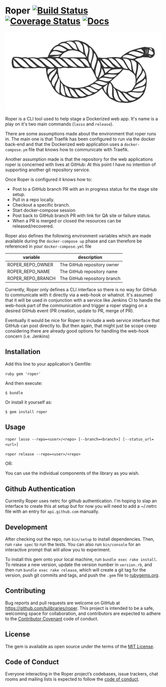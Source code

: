 # Roper [![Build Status](https://travis-ci.org/tulibraries/roper.svg?branch=master)](https://travis-ci.org/tulibraries/roper) [![Coverage Status](https://coveralls.io/repos/github/tulibraries/roper/badge.svg?branch=master)](https://coveralls.io/github/tulibraries/roper?branch=master) [![Docs](https://img.shields.io/badge/docs-rubydoc-blue.svg)](http://www.rubydoc.info/github/tulibraries/roper/master)

<p align="center"><img src="Figure-eight_knot.svg"></p>

Roper is a CLI tool used to help stage a Dockerized web app.  It's name is
a play on it's two main commands (`lasso` and `release`).

There are some assumptions made about the environment that roper runs in.  The
main one is that Traefik has been configured to run via the docker back-end and
that the Dockerized web application uses a `docker-compose.ym` file that knows
how to communicate with Traefik.

Another assumption made is that the repository for the web applications roper is
concerned with lives at GitHub: At this point I have no intention of supporting
another git repository service.

Once Roper is configured it knows how to:
* Post to a GitHub branch PR with an in progress status for the
  stage site setup.
* Pull in a repo locally.
* Checkout a specific branch.
* Start docker-compose session
* Post back to GitHub branch PR with link for QA site or failure
  status.
* When a PR is merged or closed the resources can be released/recovered.

Roper also defines the following environment variables which are made available
during the `docker-compose up` phase and can therefore be referenced in your
`docker-compose.yml` file

| variable | description |
| -------- | ------------|
| ROPER_REPO_OWNER | The GitHub repository owner |
| ROPER_REPO_NAME | The GitHub repository name |
| ROPER_REPO_BRANCH | The GitHub repository branch |

Currently, Roper only defines a CLI interface so there is no way for GitHub
to communicate with it directly via a web-hook or whatnot. It's assumed that it
will be used in conjunction with a service like Jenkins CI to handle the web-hook
part of the communication and trigger a roper staging on a desired GitHub event
(PR creation, update to PR, merge of PR).

Eventually it would be nice for Roper to include a web service interface that
GitHub can post directly to. But then again, that might just be scope creep
considering there are already good options for handling the web-hook concern
(i.e. Jenkins)

## Installation

Add this line to your application's Gemfile:

```ruby gem 'roper' ```

And then execute:

    $ bundle

Or install it yourself as:

    $ gem install roper

## Usage

`roper lasso --repo=<user>/<repo> [--branch=<branch>] [--status_url=<url>]`

`roper release --repo=<user>/<repo>`

OR:

You can use the individual components of the library as you wish.

## Github Authentication
Currenlty Roper uses netrc for github authentication.  I'm hoping to slap an
interface to create this at setup but for now you will need to add a ~/.netrc
file with an entry for `api.github.com` manually.

## Development

After checking out the repo, run `bin/setup` to install dependencies. Then, run
`rake spec` to run the tests. You can also run `bin/console` for an interactive
prompt that will allow you to experiment.

To install this gem onto your local machine, run `bundle exec rake install`. To
release a new version, update the version number in `version.rb`, and then run
`bundle exec rake release`, which will create a git tag for the version, push
git commits and tags, and push the `.gem` file to
[rubygems.org](https://rubygems.org).

## Contributing

Bug reports and pull requests are welcome on GitHub at
https://github.com/tulibraries/roper. This project is intended to be a safe,
welcoming space for collaboration, and contributors are expected to adhere to
the [Contributor Covenant](http://contributor-covenant.org) code of conduct.

## License

The gem is available as open source under the terms of the [MIT
License](http://opensource.org/licenses/MIT).

## Code of Conduct

Everyone interacting in the Roper project’s codebases, issue trackers, chat
rooms and mailing lists is expected to follow the [code of
conduct](https://github.com/tulibraries/roper/blob/master/CODE_OF_CONDUCT.md).

